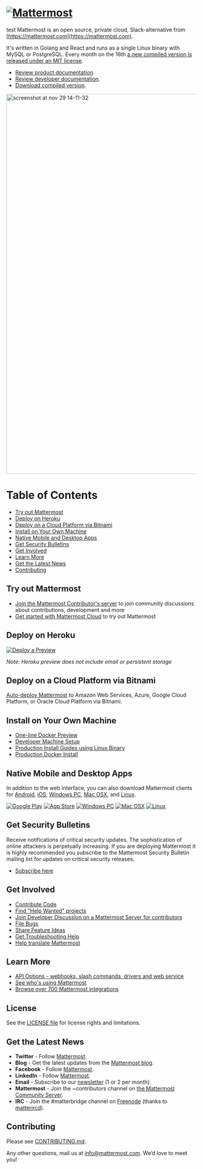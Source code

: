 # [![Mattermost](https://user-images.githubusercontent.com/33878967/33095422-7c8aa7a4-ceb8-11e7-810a-4b261fdff6d6.png)](https://mattermost.org)
test
Mattermost is an open source, private cloud, Slack-alternative from [https://mattermost.com](https://mattermost.com).

It's written in Golang and React and runs as a single Linux binary with MySQL or PostgreSQL. Every month on the 16th [a new compiled version is released under an MIT license](https://www.mattermost.com/download/).

- [Review product documentation](http://docs.mattermost.com/).
- [Review developer documentation](http://developers.mattermost.com/).
- [Download compiled version](https://mattermost.com/download).

<img width="1006" alt="screenshot at nov 29 14-11-32" src="https://user-images.githubusercontent.com/13119842/56807911-1bf66f00-67fe-11e9-9b7b-96ce9ceab645.png">

Table of Contents
=================

  * [Try out Mattermost](#try-out-mattermost)
  * [Deploy on Heroku](#deploy-on-heroku)
  * [Deploy on a Cloud Platform via Bitnami](#deploy-on-a-cloud-platform-via-bitnami)
  * [Install on Your Own Machine](#install-on-your-own-machine)
  * [Native Mobile and Desktop Apps](#native-mobile-and-desktop-apps)
  * [Get Security Bulletins](#get-security-bulletins)
  * [Get Involved](#get-involved)
  * [Learn More](#learn-more)
  * [Get the Latest News](#get-the-latest-news)
  * [Contributing](#contributing)

## Try out Mattermost

- [Join the Mattermost Contributor's server](https://community.mattermost.com/signup_user_complete/?id=codoy5s743rq5mk18i7u5ksz7e) to join community discussions about contributions, development and more
- [Get started with Mattermost Cloud](https://customers.mattermost.com/cloud/signup) to try out Mattermost

## Deploy on Heroku

[![Deploy a Preview](https://www.herokucdn.com/deploy/button.svg)](https://heroku.com/deploy?template=https://github.com/mattermost/mattermost-heroku)

_Note: Heroku preview does not include email or persistent storage_

## Deploy on a Cloud Platform via Bitnami

[Auto-deploy Mattermost](https://mattermost.com/download/#bitnami) to Amazon Web Services, Azure, Google Cloud Platform, or Oracle Cloud Platform via Bitnami.

## Install on Your Own Machine

- [One-line Docker Preview](http://docs.mattermost.com/install/docker-local-machine.html#one-line-docker-install)
- [Developer Machine Setup](https://developers.mattermost.com/contribute/server/developer-setup)
- [Production Install Guides using Linux Binary](https://mattermost.com/download/)
- [Production Docker Install](https://docs.mattermost.com/install/prod-docker.html)

## Native Mobile and Desktop Apps

In addition to the web interface, you can also download Mattermost clients for [Android](https://play.google.com/store/apps/details?id=com.mattermost.rn), [iOS](https://itunes.apple.com/us/app/mattermost/id1257222717?mt=8), [Windows PC](https://docs.mattermost.com/install/desktop.html#windows-10-windows-8-1-windows-7), [Mac OSX](https://docs.mattermost.com/install/desktop.html#macos-10-9), and [Linux](https://docs.mattermost.com/install/desktop.html#linux).

[![Google Play](https://user-images.githubusercontent.com/33878967/33095356-39b6fbf8-ceb8-11e7-8a61-c3a18fa5e658.png)](https://play.google.com/store/apps/details?id=com.mattermost.rn)  [![App Store](https://user-images.githubusercontent.com/33878967/33095353-397e69b4-ceb8-11e7-8175-f95a97d5274f.png)](https://itunes.apple.com/us/app/mattermost/id1257222717?mt=8)  [![Windows PC](https://user-images.githubusercontent.com/33878967/33095357-39cab8d2-ceb8-11e7-89a6-67dccc571ca3.png)](https://docs.mattermost.com/install/desktop.html#windows-10-windows-8-1-windows-7)  [![Mac OSX](https://user-images.githubusercontent.com/33878967/33095355-39a36f2a-ceb8-11e7-9b33-73d4f6d5d6c1.png)](https://docs.mattermost.com/install/desktop.html#macos-10-9)  [![Linux](https://user-images.githubusercontent.com/33878967/33095354-3990e256-ceb8-11e7-965d-b00a16e578de.png)](https://docs.mattermost.com/install/desktop.html#linux)

## Get Security Bulletins

Receive notifications of critical security updates. The sophistication of online attackers is perpetually increasing. If you are deploying Mattermost it is highly recommended you subscribe to the Mattermost Security Bulletin mailing list for updates on critical security releases.

- [Subscribe here](https://mattermost.com/blog/category/security-updates/)

## Get Involved

- [Contribute Code](https://developers.mattermost.com/contribute/getting-started/)
- [Find "Help Wanted" projects](https://github.com/mattermost/mattermost-server/issues?page=1&q=is%3Aissue+is%3Aopen+%22Help+Wanted%22&utf8=%E2%9C%93)
- [Join Developer Discussion on a Mattermost Server for contributors](https://community.mattermost.com/signup_user_complete/?id=f1924a8db44ff3bb41c96424cdc20676)
- [File Bugs](http://www.mattermost.org/filing-issues/)
- [Share Feature Ideas](https://www.mattermost.org/feature-ideas/)
- [Get Troubleshooting Help](https://forum.mattermost.org/t/how-to-use-the-troubleshooting-forum/150)
- [Help translate Mattermost](https://handbook.mattermost.com/contributors/contributors/localization)

## Learn More

- [API Options - webhooks, slash commands, drivers and web service](https://api.mattermost.com/)
- [See who's using Mattermost](https://mattermost.com/blog/category/customer-stories/)
- [Browse over 700 Mattermost integrations](https://integrations.mattermost.com/)

## License

See the [LICENSE file](LICENSE.txt) for license rights and limitations.

## Get the Latest News

- **Twitter** - Follow [Mattermost](https://twitter.com/mattermost).
- **Blog** - Get the latest updates from the [Mattermost blog](https://mattermost.com/blog/).
- **Facebook** - Follow [Mattermost](https://www.facebook.com/MattermostHQ).
- **LinkedIn** - Follow [Mattermost](https://www.linkedin.com/company/mattermost/).
- **Email** - Subscribe to our [newsletter](http://mattermost.us11.list-manage.com/subscribe?u=6cdba22349ae374e188e7ab8e&id=2add1c8034) (1 or 2 per month).
- **Mattermost** - Join the ~contributors channel on [the Mattermost Community Server](https://community.mattermost.com). 
- **IRC** - Join the #matterbridge channel on [Freenode](https://freenode.net/) (thanks to [matterircd](https://github.com/42wim/matterircd)).

## Contributing
Please see [CONTRIBUTING.md](./CONTRIBUTING.md).

Any other questions, mail us at info@mattermost.com. We’d love to meet you!

